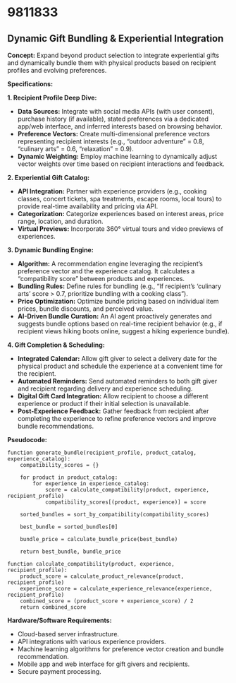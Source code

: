 # 9811833

## Dynamic Gift Bundling & Experiential Integration

**Concept:** Expand beyond product selection to integrate experiential gifts and dynamically bundle them with physical products based on recipient profiles and evolving preferences.

**Specifications:**

**1. Recipient Profile Deep Dive:**

*   **Data Sources:** Integrate with social media APIs (with user consent), purchase history (if available), stated preferences via a dedicated app/web interface, and inferred interests based on browsing behavior.
*   **Preference Vectors:** Create multi-dimensional preference vectors representing recipient interests (e.g., “outdoor adventure” = 0.8, “culinary arts” = 0.6, “relaxation” = 0.9).
*   **Dynamic Weighting:**  Employ machine learning to dynamically adjust vector weights over time based on recipient interactions and feedback.

**2. Experiential Gift Catalog:**

*   **API Integration:**  Partner with experience providers (e.g., cooking classes, concert tickets, spa treatments, escape rooms, local tours) to provide real-time availability and pricing via API.
*   **Categorization:** Categorize experiences based on interest areas, price range, location, and duration.
*   **Virtual Previews:** Incorporate 360° virtual tours and video previews of experiences.

**3. Dynamic Bundling Engine:**

*   **Algorithm:** A recommendation engine leveraging the recipient’s preference vector and the experience catalog. It calculates a “compatibility score” between products and experiences.
*   **Bundling Rules:**  Define rules for bundling (e.g., “If recipient’s ‘culinary arts’ score > 0.7, prioritize bundling with a cooking class”).
*   **Price Optimization:** Optimize bundle pricing based on individual item prices, bundle discounts, and perceived value.
*   **AI-Driven Bundle Curation:** An AI agent proactively generates and suggests bundle options based on real-time recipient behavior (e.g., if recipient views hiking boots online, suggest a hiking experience bundle).

**4. Gift Completion & Scheduling:**

*   **Integrated Calendar:**  Allow gift giver to select a delivery date for the physical product and schedule the experience at a convenient time for the recipient.
*   **Automated Reminders:** Send automated reminders to both gift giver and recipient regarding delivery and experience scheduling.
*   **Digital Gift Card Integration:**  Allow recipient to choose a different experience or product if their initial selection is unavailable.
*    **Post-Experience Feedback:** Gather feedback from recipient after completing the experience to refine preference vectors and improve bundle recommendations.

**Pseudocode:**

```
function generate_bundle(recipient_profile, product_catalog, experience_catalog):
    compatibility_scores = {}

    for product in product_catalog:
        for experience in experience_catalog:
            score = calculate_compatibility(product, experience, recipient_profile)
            compatibility_scores[(product, experience)] = score

    sorted_bundles = sort_by_compatibility(compatibility_scores)

    best_bundle = sorted_bundles[0]

    bundle_price = calculate_bundle_price(best_bundle)

    return best_bundle, bundle_price

function calculate_compatibility(product, experience, recipient_profile):
    product_score = calculate_product_relevance(product, recipient_profile)
    experience_score = calculate_experience_relevance(experience, recipient_profile)
    combined_score = (product_score + experience_score) / 2
    return combined_score
```

**Hardware/Software Requirements:**

*   Cloud-based server infrastructure.
*   API integrations with various experience providers.
*   Machine learning algorithms for preference vector creation and bundle recommendation.
*   Mobile app and web interface for gift givers and recipients.
*   Secure payment processing.